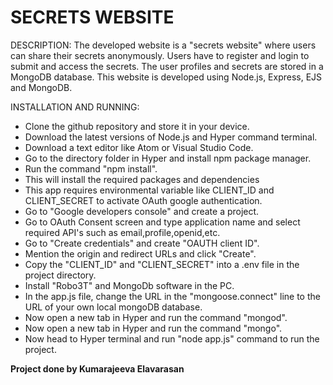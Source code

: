 # SECRETS WEBSITE

DESCRIPTION:
The developed website is a "secrets website" where users can share their secrets anonymously. Users have to register and login to submit and access the secrets. The user profiles and secrets are stored in a MongoDB database. This website is developed using Node.js, Express, EJS and MongoDB.

INSTALLATION AND RUNNING:
* Clone the github repository and store it in your device.
* Download the latest versions of Node.js and Hyper command terminal.
* Download a text editor like Atom or Visual Studio Code.
* Go to the directory folder in Hyper and install npm package manager.
* Run the command "npm install".
* This will install the required packages and dependencies
* This app requires environmental variable like CLIENT_ID and CLIENT_SECRET to activate OAuth google authentication.
* Go to "Google developers console" and create a project.
* Go to OAuth Consent screen and type application name and select required API's such as email,profile,openid,etc.
* Go to "Create credentials" and create "OAUTH client ID".
* Mention the origin and redirect URLs and click "Create".
* Copy the "CLIENT_ID" and "CLIENT_SECRET" into a .env file in the project directory.
* Install "Robo3T" and MongoDb software in the PC.
* In the app.js file, change the URL in the "mongoose.connect" line to the URL of your own local mongoDB database.
* Now open a new tab in Hyper and run the command "mongod".
* Now open a new tab in Hyper and run the command "mongo".
* Now head to Hyper terminal and run "node app.js" command to run the project.

**Project done by Kumarajeeva Elavarasan**
